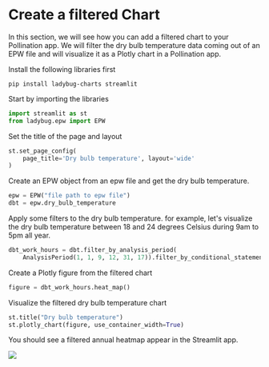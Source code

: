 # Create a filtered Chart

In this section, we will see how you can add a filtered chart to your Pollination app. We will filter the dry bulb temperature data coming out of an EPW file and will visualize it as a Plotly chart in a Pollination app.

Install the following libraries first

```
pip install ladybug-charts streamlit
```

Start by importing the libraries

```python
import streamlit as st
from ladybug.epw import EPW
```

Set the title of the page and layout

```python
st.set_page_config(
    page_title='Dry bulb temperature', layout='wide'
)
```

Create an EPW object from an epw file and get the dry bulb temperature.

```python
epw = EPW("file path to epw file")
dbt = epw.dry_bulb_temperature
```

Apply some filters to the dry bulb temperature. for example, let's visualize the dry bulb temperature between 18 and 24 degrees Celsius during 9am to 5pm all year.

```python
dbt_work_hours = dbt.filter_by_analysis_period(
    AnalysisPeriod(1, 1, 9, 12, 31, 17)).filter_by_conditional_statement('a>=18 and a<=24')
```

Create a Plotly figure from the filtered chart

```python
figure = dbt_work_hours.heat_map()
```

Visualize the filtered dry bulb temperature chart

```python
st.title("Dry bulb temperature")
st.plotly_chart(figure, use_container_width=True)
```

You should see a filtered annual heatmap appear in the Streamlit app.&#x20;

![](../.gitbook/assets/pollination-apps/dbt\_custom.png)

